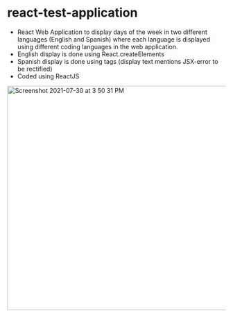 # react-test-application

- React Web Application to display days of the week in two different languages (English and Spanish) where each language is displayed using different coding languages in the web application.
- English display is done using React.createElements
- Spanish display is done using tags (display text mentions JSX-error to be rectified)
- Coded using ReactJS

<img width="517" alt="Screenshot 2021-07-30 at 3 50 31 PM" src="https://user-images.githubusercontent.com/67630400/127640051-f4e1e8d2-50c0-408d-8e9a-cba19e0eeb47.png">
